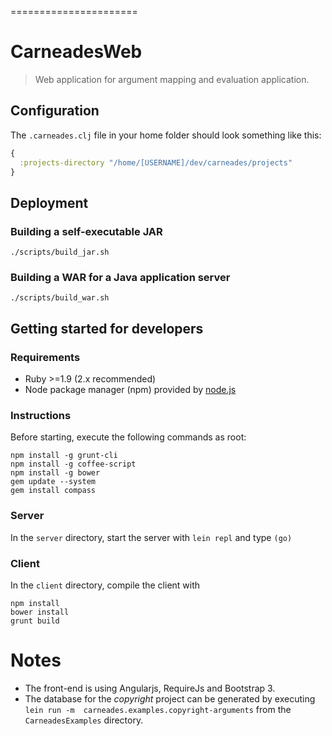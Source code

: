 ======================
# CarneadesWeb

> Web application for argument mapping and evaluation application.

## Configuration

The `.carneades.clj` file in your home folder should look something like this:

```clj
{
  :projects-directory "/home/[USERNAME]/dev/carneades/projects"
}
```

## Deployment

### Building a self-executable JAR

```./scripts/build_jar.sh```

### Building a WAR for a Java application server

```./scripts/build_war.sh```

## Getting started for developers

### Requirements

- Ruby >=1.9 (2.x recommended)
- Node package manager (npm) provided by [node.js](http://nodejs.org/)

### Instructions

Before starting, execute the following commands as root:

```
npm install -g grunt-cli
npm install -g coffee-script
npm install -g bower
gem update --system
gem install compass
```

### Server

In the ```server``` directory, start the server with ```lein repl``` and type ```(go)```

### Client

In the ```client``` directory, compile the client with

```
npm install
bower install
grunt build
```

# Notes

- The front-end is using Angularjs, RequireJs and Bootstrap 3.
- The database for the *copyright* project can be generated by executing ```lein run -m  carneades.examples.copyright-arguments``` from the ```CarneadesExamples``` directory.
